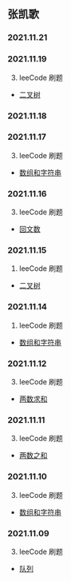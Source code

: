 ## 张凯歌
### 2021.11.21
### 2021.11.19
3. leeCode 刷题
- [二叉树](https://leetcode-cn.com/problems/ping-heng-er-cha-shu-lcof/)
### 2021.11.18
### 2021.11.17
3. leeCode 刷题
 -  [数组和字符串](https://leetcode-cn.comleetbookreadarray-and-stringxkhi75)
### 2021.11.16
3. leeCode 刷题
 - [回文数](https://leetcode-cn.com/problems/palindrome-number/)
### 2021.11.15
1. leeCode 刷题
 - [二叉树](https://leetcode-cn.com/problems/ping-heng-er-cha-shu-lcof/)

### 2021.11.14
1. leeCode 刷题
 - [数组和字符串](https://leetcode-cn.comleetbookreadarray-and-stringxkhi75)

### 2021.11.12
3. leeCode 刷题
 - [两数求和](https://leetcode-cn.com/problems/two-sum/)

### 2021.11.11
3. leeCode 刷题
 -  [两数之和](https://leetcode-cn.com/leetbook/read/tencent/xxqfy5/)

### 2021.11.10
3. leeCode 刷题
 -  [数组和字符串](https://leetcode-cn.comleetbookreadarray-and-stringxkhi75)


### 2021.11.09
3. leeCode 刷题
  - [队列](https://leetcode-cn.com/leetbook/read/queue-stack/k6zxm/)
